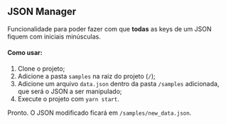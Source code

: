 ## JSON Manager

Funcionalidade para poder fazer com que **todas** as keys de um JSON fiquem com iniciais minúsculas.

#### Como usar:

1. Clone o projeto;
2. Adicione a pasta `samples` na raiz do projeto (`/`);
3. Adicione um arquivo `data.json` dentro da pasta `/samples` adicionada, que será o JSON a ser manipulado;
4. Execute o projeto com `yarn start`.

Pronto. O JSON modificado ficará em `/samples/new_data.json`.
